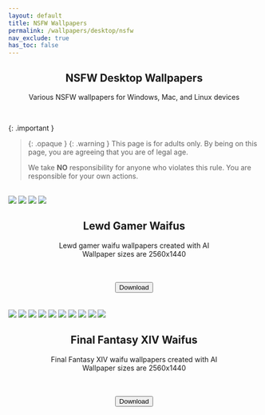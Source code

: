 ```yaml
---
layout: default
title: NSFW Wallpapers
permalink: /wallpapers/desktop/nsfw
nav_exclude: true
has_toc: false
---
```


<div class="card">
<div class="container">
<h2 class="text-small" style="text-align:center">NSFW Desktop Wallpapers</h2>
<p class="text-small" style="text-align:center">Various NSFW wallpapers for Windows, Mac, and Linux devices</p>
</div>
</div>
<br />

<!--
{: .note }
> {: .opaque }
>
> 
-->

{: .important }
> {: .opaque }
> {: .warning }
> This page is for adults only. By being on this page, you are agreeing that you are of legal age.
>
> We take **NO** responsibility for anyone who violates this rule. You are responsible for your own actions.

<br />
<div class="card">
<div class="gallery">
<img src="https://the-back-room.info/assets/images/wallpapers/desktop/nsfw/Lewd Gamer Waifus/1750475865_6020_90065.png" />
<img src="https://the-back-room.info/assets/images/wallpapers/desktop/nsfw/Lewd Gamer Waifus/1750476335_3336_72206.png" />
<img src="https://the-back-room.info/assets/images/wallpapers/desktop/nsfw/Lewd Gamer Waifus/1750476611_1044_57214.png" />
<img src="https://the-back-room.info/assets/images/wallpapers/desktop/nsfw/Lewd Gamer Waifus/1750476714_6806_19645.png" />
</div>
<div class="container">
<h2 class="text-small" style="text-align:center">Lewd Gamer Waifus</h2>
<p class="text-small" style="text-align:center">Lewd gamer waifu wallpapers created with AI<br />Wallpaper sizes are 2560x1440</p><br /><br />
<span class="fs-3">
<div align="center" class="text-small">
<a href="https://gitlab.com/the-back-room/Wallpapers/-/archive/main/Wallpapers-main.zip?path=desktop/NSFW/Lewd-Gamer-Waifus" target="_blank">
<button type="button" name="button" class="btn">Download</button></a> 
</div>
</span>
</div>
<br />
</div>
<br />
<div class="card">
<div class="gallery">
<img src="https://the-back-room.info/assets/images/wallpapers/desktop/nsfw/Final Fantasy XIV Waifus/1750483262_5890_5468.png" />
<img src="https://the-back-room.info/assets/images/wallpapers/desktop/nsfw/Final Fantasy XIV Waifus/1750483462_343_26022.png" />
<img src="https://the-back-room.info/assets/images/wallpapers/desktop/nsfw/Final Fantasy XIV Waifus/1750483540_9756_89395.png" />
<img src="https://the-back-room.info/assets/images/wallpapers/desktop/nsfw/Final Fantasy XIV Waifus/1750483603_9929_28087.png" />
<img src="https://the-back-room.info/assets/images/wallpapers/desktop/nsfw/Final Fantasy XIV Waifus/1750483935_6537_12834.png" />
<img src="https://the-back-room.info/assets/images/wallpapers/desktop/nsfw/Final Fantasy XIV Waifus/1750483994_7277_36033.png" />
<img src="https://the-back-room.info/assets/images/wallpapers/desktop/nsfw/Final Fantasy XIV Waifus/1750484076_707_49688.png" />
<img src="https://the-back-room.info/assets/images/wallpapers/desktop/nsfw/Final Fantasy XIV Waifus/1750484145_8946_83357.png" />
<img src="https://the-back-room.info/assets/images/wallpapers/desktop/nsfw/Final Fantasy XIV Waifus/1750484229_1574_28328.png" />
<img src="https://the-back-room.info/assets/images/wallpapers/desktop/nsfw/Final Fantasy XIV Waifus/1750484312_2563_15465.png" />
</div>
<div class="container">
<h2 class="text-small" style="text-align:center">Final Fantasy XIV Waifus</h2>
<p class="text-small" style="text-align:center">Final Fantasy XIV waifu wallpapers created with AI<br />Wallpaper sizes are 2560x1440</p><br /><br />
<span class="fs-3">
<div align="center" class="text-small">
<a href="https://gitlab.com/the-back-room/Wallpapers/-/archive/main/Wallpapers-main.zip?path=desktop/NSFW/Final-Fantasy-XIV-Waifus" target="_blank">
<button type="button" name="button" class="btn">Download</button></a> 
</div>
</span>
</div>
<br />
</div>
